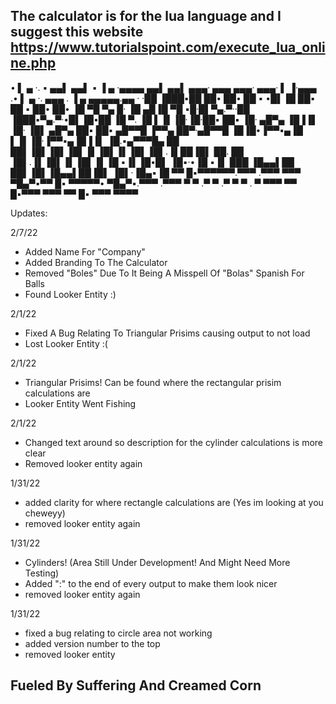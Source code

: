 The calculator is for the lua language and I suggest this website
https://www.tutorialspoint.com/execute_lua_online.php
-

• ▌ ▄ ·. ▪  ▄▄▌  ▄▄▌  ▪         ▐ ▄     ·▄▄▄▄        ▄▄▌  ▄▄▌   ▄▄▄· ▄▄▄       ▄▄▄· ▄▄▄·  ▌ ▐·▄▄▄ .• ▌ ▄ ·. ▄▄▄ . ▐ ▄ ▄▄▄▄▄.▄▄ · 
·██ ▐███▪██ ██•  ██•  ██ ▪     •█▌▐█    ██▪ ██ ▪     ██•  ██•  ▐█ ▀█ ▀▄ █·    ▐█ ▄█▐█ ▀█ ▪█·█▌▀▄.▀··██ ▐███▪▀▄.▀·•█▌▐█•██  ▐█ ▀. 
▐█ ▌▐▌▐█·▐█·██▪  ██▪  ▐█· ▄█▀▄ ▐█▐▐▌    ▐█· ▐█▌ ▄█▀▄ ██▪  ██▪  ▄█▀▀█ ▐▀▀▄      ██▀·▄█▀▀█ ▐█▐█•▐▀▀▪▄▐█ ▌▐▌▐█·▐▀▀▪▄▐█▐▐▌ ▐█.▪▄▀▀▀█▄
██ ██▌▐█▌▐█▌▐█▌▐▌▐█▌▐▌▐█▌▐█▌.▐▌██▐█▌    ██. ██ ▐█▌.▐▌▐█▌▐▌▐█▌▐▌▐█ ▪▐▌▐█•█▌    ▐█▪·•▐█ ▪▐▌ ███ ▐█▄▄▌██ ██▌▐█▌▐█▄▄▌██▐█▌ ▐█▌·▐█▄▪▐█
▀▀  █▪▀▀▀▀▀▀.▀▀▀ .▀▀▀ ▀▀▀ ▀█▄▀▪▀▀ █▪    ▀▀▀▀▀•  ▀█▄▀▪.▀▀▀ .▀▀▀  ▀  ▀ .▀  ▀    .▀    ▀  ▀ . ▀   ▀▀▀ ▀▀  █▪▀▀▀ ▀▀▀ ▀▀ █▪ ▀▀▀  ▀▀▀▀ 

Updates:

2/7/22
- Added Name For "Company"
- Added Branding To The Calculator
- Removed "Boles" Due To It Being A Misspell Of "Bolas" Spanish For Balls
- Found Looker Entity :)

2/1/22
- Fixed A Bug Relating To Triangular Prisims causing output to not load
- Lost Looker Entity :(

2/1/22
- Triangular Prisims! Can be found where the rectangular prisim calculations are
- Looker Entity Went Fishing

2/1/22
- Changed text around so description for the cylinder calculations is more clear
- Removed looker entity again

1/31/22
- added clarity for where rectangle calculations are (Yes im looking at you cheweyy)
- removed looker entity again

1/31/22

- Cylinders! (Area Still Under Development! And Might Need More Testing)
- Added ":" to the end of every output to make them look nicer
- removed looker entity again

1/31/22
- fixed a bug relating to circle area not working
- added version number to the top
- removed looker entity

Fueled By Suffering And Creamed Corn
-
